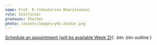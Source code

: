 ```yaml
---
name: Prof. K (Yekaterina Kharitonova)
role: Instructor
pronouns: She/her
photo: /assets/images/ykk-avatar.png
---
```


[Schedule an appointment (will be available Week 2)](#){: .btn .btn-outline }
